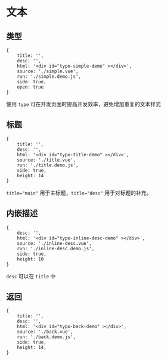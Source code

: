 # 文本

## 类型

````code
{
    title: '',
    desc: '',
    html: '<div id="typo-simple-demo" ></div>',
    source: './simple.vue',
    run: './simple.demo.js',
    side: true,
    open: true
}
````

使用 `type` 可在开发页面时提高开发效率，避免增加重复的文本样式

## 标题

````code
{
    title: '',
    desc: '',
    html: '<div id="typo-title-demo" ></div>',
    source: './title.vue',
    run: './title.demo.js',
    side: true,
    height: 14
}
````

`title="main"` 用于主标题，`title="desc"` 用于对标题的补充。

## 内嵌描述

````code
{
    desc: '',
    html: '<div id="typo-inline-desc-demo" ></div>',
    source: './inline-desc.vue',
    run: './inline-desc.demo.js',
    side: true,
    height: 10
}
````

`desc` 可以在 `title` 中

## 返回

````code
{
    title: '',
    desc: '',
    html: '<div id="typo-back-demo" ></div>',
    source: './back.vue',
    run: './back.demo.js',
    side: true,
    height: 14,
}
````
